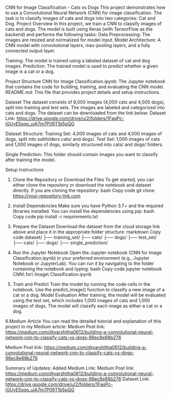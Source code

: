 CNN for Image Classification - Cats vs Dogs
This project demonstrates how to use a Convolutional Neural Network (CNN) for image classification. The task is to classify images of cats and dogs into two categories: Cat and Dog.
Project Overview
In this project, we train a CNN to classify images of cats and dogs. The model is built using Keras (with TensorFlow as the backend) and performs the following tasks:
Data Preprocessing: The images are resized and normalized for model input.
Model Architecture: A CNN model with convolutional layers, max-pooling layers, and a fully connected output layer.

Training: The model is trained using a labeled dataset of cat and dog images.
Prediction: The trained model is used to predict whether a given image is a cat or a dog.

Project Structure
CNN for Image Classification.ipynb: The Jupyter notebook that contains the code for building, training, and evaluating the CNN model.
README.md: This file that provides project details and setup instructions.

Dataset
The dataset consists of 8,000 images (4,000 cats and 4,000 dogs), split into training and test sets. The images are labeled and categorized into cats and dogs. The dataset can be downloaded from the link below:
Dataset Link: https://drive.google.com/drive/u/2/folders/1FaqPc-iGUyE5sqg_uiA7m7P09T1b5pQG

Dataset Structure:
Training Set: 4,000 images of cats and 4,000 images of dogs, split into subfolders cats/ and dogs/.
Test Set: 1,000 images of cats and 1,000 images of dogs, similarly structured into cats/ and dogs/ folders.

Single Prediction: This folder should contain images you want to classify after training the model.

Setup Instructions
1. Clone the Repository or Download the Files
To get started, you can either clone the repository or download the notebook and dataset directly. If you are cloning the repository:
bash
Copy code
git clone https://your-repository-link.com

2. Install Dependencies
Make sure you have Python 3.7+ and the required libraries installed. You can install the dependencies using pip:
bash
Copy code
pip install -r requirements.txt

3. Prepare the Dataset
Download the dataset from the cloud storage link above and place it in the appropriate folder structure:
markdown
Copy code
dataset/
  ├── training_set/
      ├── cats/
      ├── dogs/
  ├── test_set/
      ├── cats/
      ├── dogs/
  ├── single_prediction/

4. Run the Jupyter Notebook
Open the Jupyter notebook (CNN for Image Classification.ipynb) in your preferred environment (e.g., Jupyter Notebook or JupyterLab). You can run it by navigating to the folder containing the notebook and typing:
bash
Copy code
jupyter notebook CNN\ for\ Image\ Classification.ipynb

5. Train and Predict
Train the model by running the code cells in the notebook.
Use the predict_image() function to classify a new image of a cat or a dog.
Model Evaluation
After training, the model will be evaluated using the test set, which includes 1,000 images of cats and 1,000 images of dogs. The model will classify each image as either a cat or a dog.

6.Medium Article
You can read the detailed tutorial and explanation of this project in my Medium article:
Medium Post link: https://medium.com/@varshitha0612/building-a-convolutional-neural-network-cnn-to-classify-cats-vs-dogs-96ec8e88b276

Medium Post link: https://medium.com/@varshitha0612/building-a-convolutional-neural-network-cnn-to-classify-cats-vs-dogs-96ec8e88b276

Summary of Updates:
Added Medium Link: Medium Post link: https://medium.com/@varshitha0612/building-a-convolutional-neural-network-cnn-to-classify-cats-vs-dogs-96ec8e88b276
Dataset Link: https://drive.google.com/drive/u/2/folders/1FaqPc-iGUyE5sqg_uiA7m7P09T1b5pQG
